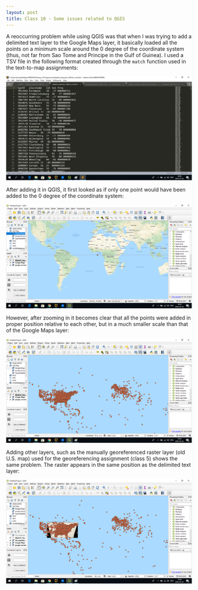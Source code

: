 ```yaml
---
layout: post
title: Class 10 - Some issues related to QGIS
---
```


A reoccurring problem while using QGIS was that when I was trying to add a delimited text layer to the Google Maps layer, it basically 
loaded all the points on a minimum scale around the 0 degree of the coordinate system (thus, not far from Sao Tome and Principe in the 
Gulf of Guinea). I used a TSV file in the following format created through the `match` function used in the text-to-map assignments:  

![](/img/coord_qgis.png)  

After adding it in QGIS, it first looked as if only one point would have been added to the 0 degree of the coordinate system:

![](/img/qgis_error1.png)  

However, after zooming in it becomes clear that all the points were added in proper position relative to each other, 
but in a much smaller scale than that of the Google Maps layer:

![](/img/qgis_error2.png)  

Adding other layers, such as the manually georeferenced raster layer (old U.S. map) used for the georeferencing assignment (class 5) shows the same problem.
The raster appears in the same position as the delimited text layer:  

![](/img/qgis_error3.png)  

